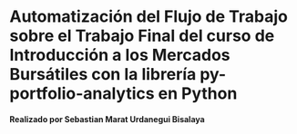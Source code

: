 # Automatización del Flujo de Trabajo sobre el Trabajo Final del curso de Introducción a los Mercados Bursátiles con la librería py-portfolio-analytics en Python
#### **Realizado por Sebastian Marat Urdanegui Bisalaya**
